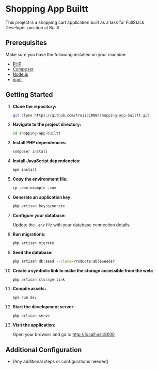 # Shopping App Builtt

This project is a shopping cart application built as a task for FullStack Developer position at Builtt

## Prerequisites

Make sure you have the following installed on your machine:

-   [PHP](https://www.php.net/)
-   [Composer](https://getcomposer.org/)
-   [Node.js](https://nodejs.org/)
-   [npm](https://www.npmjs.com/)

## Getting Started

1. **Clone the repository:**

    ```bash
    git clone https://github.com/trujic1000/shopping-app-builtt.git
    ```

2. **Navigate to the project directory:**

    ```bash
    cd shopping-app-builtt
    ```

3. **Install PHP dependencies:**

    ```bash
    composer install
    ```

4. **Install JavaScript dependencies:**

    ```bash
    npm install
    ```

5. **Copy the environment file:**

    ```bash
    cp .env.example .env
    ```

6. **Generate an application key:**

    ```bash
    php artisan key:generate
    ```

7. **Configure your database:**

    Update the `.env` file with your database connection details.

8. **Run migrations:**

    ```bash
    php artisan migrate
    ```

9. **Seed the database:**

    ```bash
    php artisan db:seed --class=ProductsTableSeeder
    ```

10. **Create a symbolic link to make the storage accessible from the web:**

    ```bash
    php artisan storage:link
    ```

11. **Compile assets:**

    ```bash
    npm run dev
    ```

12. **Start the development server:**

    ```bash
    php artisan serve
    ```

13. **Visit the application:**

    Open your browser and go to [http://localhost:8000](http://localhost:8000)

## Additional Configuration

-   [Any additional steps or configurations needed]
